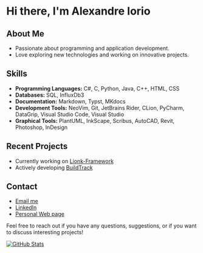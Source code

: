 # Hi there, I'm Alexandre Iorio

## About Me
- Passionate about programming and application development.
- Love exploring new technologies and working on innovative projects.

## Skills
- **Programming Languages:** C#, C, Python, Java, C++, HTML, CSS
- **Databases:** SQL, InfluxDb3
- **Documentation:** Markdown, Typst, MKdocs
- **Development Tools:** NeoVim, Git, JetBrains Rider, CLion, PyCharm, DataGrip, Visual Studio Code, Visual Studio
- **Graphical Tools:** PlantUML, InkScape, Scribus, AutoCAD, Revit, Photoshop, InDesign

## Recent Projects
- Currently working on [Lionk-Framework](https://github.com/Lionk-Framework)
- Actively developing [BuildTrack](https://buildsitemanager.github.io/website)

## Contact
- [Email me](mailto:admin@aiorio.ch)
- [LinkedIn](https://ch.linkedin.com/in/alexandre-iorio-b7286a200)
- [Personal Web page](http://aiorio.ch)

Feel free to reach out if you have any questions, suggestions, or if you want to discuss interesting projects!

[![GitHub Stats](https://github-readme-stats.vercel.app/api?username=alexandreiorio&show_icons=true)](https://github.com/AlexandreIorio)
